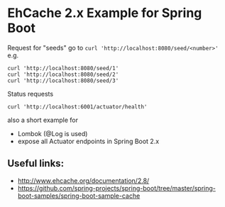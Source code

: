 # EhCache 2.x Example for Spring Boot

Request for "seeds" go to `curl 'http://localhost:8080/seed/<number>'` e.g.

    curl 'http://localhost:8080/seed/1'
    curl 'http://localhost:8080/seed/2'
    curl 'http://localhost:8080/seed/3'

Status requests
    
    curl 'http://localhost:6001/actuator/health'

also a short example for
- Lombok (@Log is used)
- expose all Actuator endpoints in Spring Boot 2.x

## Useful links:
- http://www.ehcache.org/documentation/2.8/
- https://github.com/spring-projects/spring-boot/tree/master/spring-boot-samples/spring-boot-sample-cache
